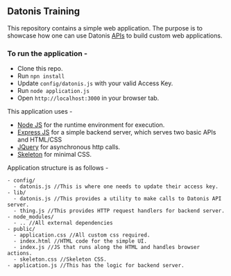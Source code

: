 ## Datonis Training 

This repository contains a simple web application. The purpose is to showcase how one can use Datonis [APIs](https://api.datonis.io/apidoc) to build custom web applications.

### To run the application - 
- Clone this repo.
- Run `npn install`
- Update `config/datonis.js` with your valid Access Key.
- Run `node application.js`
- Open `http://localhost:3000` in your browser tab.

This application uses -
- [Node JS](https://nodejs.org/) for the runtime environment for execution. 
- [Express JS](https://expressjs.com/) for a simple backend server, which serves two basic APIs and HTML/CSS
- [JQuery](https://jquery.com/) for asynchronous http calls.
- [Skeleton](http://getskeleton.com) for minimal CSS.

Application structure is as follows - 
```
- config/
  - datonis.js //This is where one needs to update their access key.
- lib/
  - datonis.js //This provides a utility to make calls to Datonis API server.
  - thing.js //This provides HTTP request handlers for backend server.
- node_modules/
  - .. //All external dependencies
- public/
  - application.css //All custom css required.
  - index.html //HTML code for the simple UI.
  - index.js //JS that runs along the HTML and handles browser actions.
  - skeleton.css //Skeleton CSS.
- application.js //This has the logic for backend server.
```